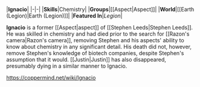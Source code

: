 |**Ignacio**|
|-|-|
|**Skills**|Chemistry|
|**Groups**|[[Aspect\|Aspect]]|
|**World**|[[Earth (Legion)\|Earth (Legion)]]|
|**Featured In**|*Legion*|

**Ignacio** is a former [[Aspect\|aspect]] of [[Stephen Leeds\|Stephen Leeds]].
He was skilled in chemistry and had died prior to the search for [[Razon's camera\|Razon's camera]], removing Stephen and his aspects' ability to know about chemistry in any significant detail. His death did not, however, remove Stephen's knowledge of biotech companies, despite Stephen's assumption that it would.
[[Justin\|Justin]] has also disappeared, presumably dying in a similar manner to Ignacio.



https://coppermind.net/wiki/Ignacio